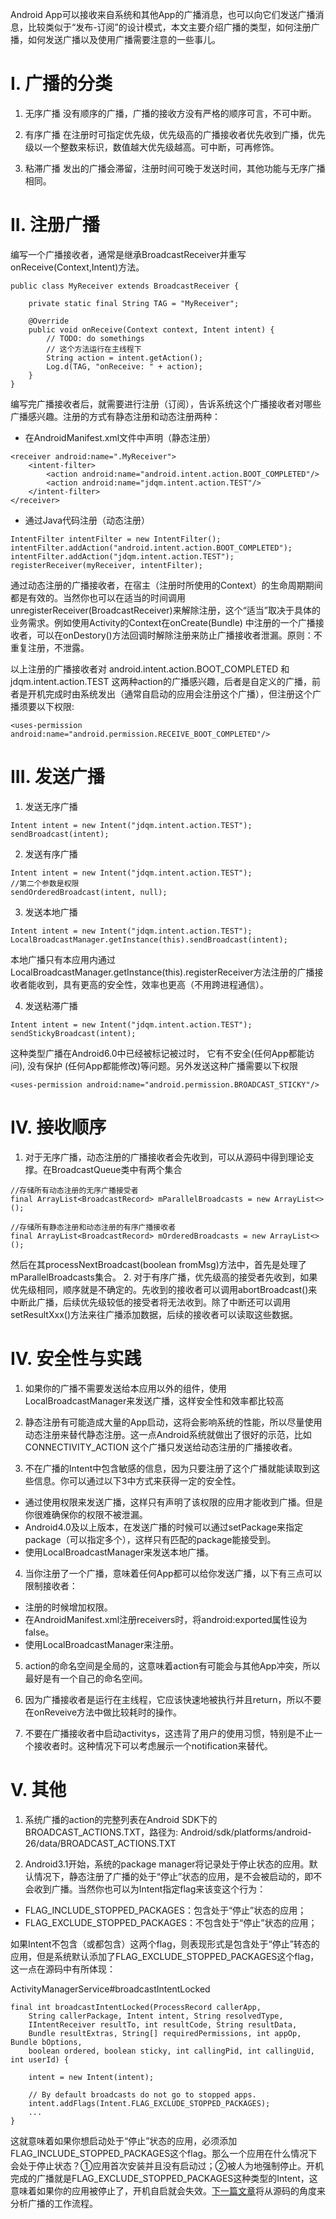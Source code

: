 Android App可以接收来自系统和其他App的广播消息，也可以向它们发送广播消息，比较类似于“发布-订阅”的设计模式，本文主要介绍广播的类型，如何注册广播，如何发送广播以及使用广播需要注意的一些事儿。

# I. 广播的分类

1. 无序广播
没有顺序的广播，广播的接收方没有严格的顺序可言，不可中断。

2. 有序广播
在注册时可指定优先级，优先级高的广播接收者优先收到广播，优先级以一个整数来标识，数值越大优先级越高。可中断，可再修饰。

3. 粘滞广播
发出的广播会滞留，注册时间可晚于发送时间，其他功能与无序广播相同。

# II. 注册广播
编写一个广播接收者，通常是继承BroadcastReceiver并重写onReceive(Context,Intent)方法。
```
public class MyReceiver extends BroadcastReceiver {
    
    private static final String TAG = "MyReceiver";
    
    @Override
    public void onReceive(Context context, Intent intent) {
        // TODO: do somethings
        // 这个方法运行在主线程下
        String action = intent.getAction();
        Log.d(TAG, "onReceive: " + action);
    }
}
```
编写完广播接收者后，就需要进行注册（订阅），告诉系统这个广播接收者对哪些广播感兴趣。注册的方式有静态注册和动态注册两种：

- 在AndroidManifest.xml文件中声明（静态注册）

```
<receiver android:name=".MyReceiver">
    <intent-filter>
        <action android:name="android.intent.action.BOOT_COMPLETED"/>
        <action android:name="jdqm.intent.action.TEST"/>
    </intent-filter>
</receiver>
```

- 通过Java代码注册（动态注册）

```
IntentFilter intentFilter = new IntentFilter();
intentFilter.addAction("android.intent.action.BOOT_COMPLETED");
intentFilter.addAction("jdqm.intent.action.TEST");
registerReceiver(myReceiver, intentFilter);
```
通过动态注册的广播接收者，在宿主（注册时所使用的Context）的生命周期期间都是有效的。当然你也可以在适当的时间调用unregisterReceiver(BroadcastReceiver)来解除注册，这个“适当”取决于具体的业务需求。例如使用Activity的Context在onCreate(Bundle) 中注册的一个广播接收者，可以在onDestory()方法回调时解除注册来防止广播接收者泄漏。原则：不重复注册，不泄露。

以上注册的广播接收者对 android.intent.action.BOOT_COMPLETED 和 jdqm.intent.action.TEST 这两种action的广播感兴趣，后者是自定义的广播，前者是开机完成时由系统发出（通常自启动的应用会注册这个广播），但注册这个广播须要以下权限:
```
<uses-permission android:name="android.permission.RECEIVE_BOOT_COMPLETED"/>
```

# III. 发送广播
 
1. 发送无序广播
```
Intent intent = new Intent("jdqm.intent.action.TEST");
sendBroadcast(intent);
```
2. 发送有序广播
```
Intent intent = new Intent("jdqm.intent.action.TEST");
//第二个参数是权限
sendOrderedBroadcast(intent, null);
```
3.  发送本地广播
 
```
Intent intent = new Intent("jdqm.intent.action.TEST");
LocalBroadcastManager.getInstance(this).sendBroadcast(intent);
```
本地广播只有本应用内通过LocalBroadcastManager.getInstance(this).registerReceiver方法注册的广播接收者能收到，具有更高的安全性，效率也更高（不用跨进程通信）。

4. 发送粘滞广播
```
Intent intent = new Intent("jdqm.intent.action.TEST");
sendStickyBroadcast(intent);
```
这种类型广播在Android6.0中已经被标记被过时， 它有不安全(任何App都能访问), 没有保护 (任何App都能修改)等问题。另外发送这种广播需要以下权限
```
<uses-permission android:name="android.permission.BROADCAST_STICKY"/>
```

# IV. 接收顺序

1. 对于无序广播，动态注册的广播接收者会先收到，可以从源码中得到理论支撑。在BroadcastQueue类中有两个集合
```
//存储所有动态注册的无序广播接受者
final ArrayList<BroadcastRecord> mParallelBroadcasts = new ArrayList<>();

//存储所有静态注册和动态注册的有序广播接收者
final ArrayList<BroadcastRecord> mOrderedBroadcasts = new ArrayList<>();
```
然后在其processNextBroadcast(boolean fromMsg)方法中，首先是处理了mParallelBroadcasts集合。
2. 对于有序广播，优先级高的接受者先收到，如果优先级相同，顺序就是不确定的。先收到的接收者可以调用abortBroadcast()来中断此广播，后续优先级较低的接受者将无法收到。除了中断还可以调用setResultXxx()方法来往广播添加数据，后续的接收者可以读取这些数据。

# IV. 安全性与实践

1.  如果你的广播不需要发送给本应用以外的组件，使用LocalBroadcastManager来发送广播，这样安全性和效率都比较高
2. 静态注册有可能造成大量的App启动，这将会影响系统的性能，所以尽量使用动态注册来替代静态注册。这一点Android系统就做出了很好的示范，比如 CONNECTIVITY_ACTION 这个广播只发送给动态注册的广播接收者。 

3. 不在广播的Intent中包含敏感的信息，因为只要注册了这个广播就能读取到这些信息。你可以通过以下3中方式来获得一定的安全性。
-  通过使用权限来发送广播，这样只有声明了该权限的应用才能收到广播。但是你很难确保你的权限不被泄漏。
-  Android4.0及以上版本，在发送广播的时候可以通过setPackage来指定package（可以指定多个），这样只有匹配的package能接受到。
- 使用LocalBroadcastManager来发送本地广播。

4. 当你注册了一个广播，意味着任何App都可以给你发送广播，以下有三点可以限制接收者：
-  注册的时候增加权限。
- 在AndroidManifest.xml注册receivers时，将android:exported属性设为false。
- 使用LocalBroadcastManager来注册。

5. action的命名空间是全局的，这意味着action有可能会与其他App冲突，所以最好是有一个自己的命名空间。

6. 因为广播接收者是运行在主线程，它应该快速地被执行并且return，所以不要在onReveive方法中做比较耗时的操作。
7. 不要在广播接收者中启动activitys，这违背了用户的使用习惯，特别是不止一个接收者时。这种情况下可以考虑展示一个notification来替代。

# V. 其他

1. 系统广播的action的完整列表在Android SDK下的 BROADCAST_ACTIONS.TXT，路径为: Android/sdk/platforms/android-26/data/BROADCAST_ACTIONS.TXT

2. Android3.1开始，系统的package manager将记录处于停止状态的应用。默认情况下，静态注册了广播的处于“停止”状态的应用，是不会被启动的，即不会收到广播。当然你也可以为Intent指定flag来该变这个行为：

- FLAG_INCLUDE_STOPPED_PACKAGES：包含处于“停止”状态的应用；
- FLAG_EXCLUDE_STOPPED_PACKAGES：不包含处于“停止”状态的应用；

如果Intent不包含（或都包含）这两个flag，则表现形式是包含处于“停止”转态的应用，但是系统默认添加了FLAG_EXCLUDE_STOPPED_PACKAGES这个flag，这一点在源码中有所体现：

ActivityManagerService#broadcastIntentLocked

```
final int broadcastIntentLocked(ProcessRecord callerApp,
    String callerPackage, Intent intent, String resolvedType,
    IIntentReceiver resultTo, int resultCode, String resultData,
    Bundle resultExtras, String[] requiredPermissions, int appOp, Bundle bOptions,
    boolean ordered, boolean sticky, int callingPid, int callingUid, int userId) {
    
    intent = new Intent(intent);

    // By default broadcasts do not go to stopped apps.
    intent.addFlags(Intent.FLAG_EXCLUDE_STOPPED_PACKAGES);
    ...
}
```      
这就意味着如果你想启动处于“停止”状态的应用，必须添加FLAG_INCLUDE_STOPPED_PACKAGES这个flag。那么一个应用在什么情况下会处于停止状态？①应用首次安装并且没有启动过；②被人为地强制停止。开机完成的广播就是FLAG_EXCLUDE_STOPPED_PACKAGES这种类型的Intent，这意味着如果你的应用被停止了，开机自启就会失效。[下一篇文章][1]将从源码的角度来分析广播的工作流程。

[1]: http://www.jianshu.com/p/a842432a4fc2